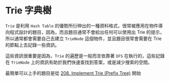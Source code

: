 # Trie 字典樹

`Trie` 是利用 `Hash Table` 的優勢所衍伸出的一種資料格式，很常被應用在物件導向程式設計的題目，因為，而且題目通常不會給出任何可以使用出 Trie 的提示，所以通常都會需要自己去建立 `TrieNode` 這個物件，並且題目很常會需要在 Trie 的節點上去記錄一些資訊。

這些資訊很重要是因為，`Trie` 的遍歷是一般而言依靠著 `DFS` 在執行的，這些記錄在 `TrieNode` 上的資訊有助於我們快速查找到答案，或是減少搜索的空間。

最簡單可以上手的題目是從 [208. Implement Trie \(Prefix Tree\)](implement-trie-prefix-tree.md) 開始

